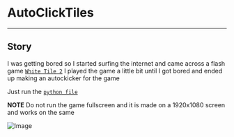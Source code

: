 # AutoClickTiles
_____
## Story

I was getting bored so I started surfing the internet and came across a flash game [`White Tile 2`](http://www.crazygames.com/game/white-tile-2-don-t-tap-it)
I played the game a little bit until I got bored and ended up making an autockicker for the game

Just run the [`python file`](./WhiteTile.py)

**NOTE** Do not run the game fullscreen and it is made on a 1920x1080 screen and works on the same

![Image](Demo.gif)

